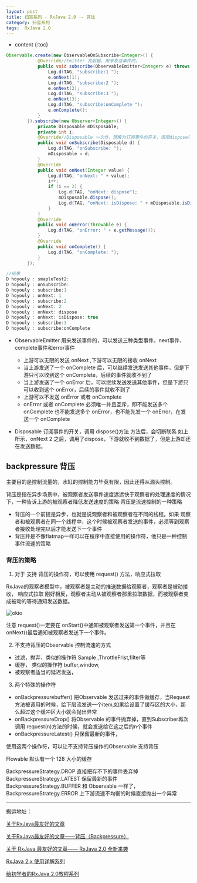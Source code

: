 ```yaml
---
layout: post
title: 扫盲系列 - RxJava 2.0 -- 背压
category: 扫盲系列
tags:  RxJava 2.0
---
```

* content
{:toc}

```java
Observable.create(new ObservableOnSubscribe<Integer>() {
            @Override//Emitter 发射器，用来发送事件的，
            public void subscribe(ObservableEmitter<Integer> e) throws Exception {
                Log.d(TAG, "subscribe:1 ");
                e.onNext(1);
                Log.d(TAG, "subscribe:2 ");
                e.onNext(2);
                Log.d(TAG, "subscribe:3 ");
                e.onNext(3);
                Log.d(TAG, "subscribe:onComplete ");
                e.onComplete();
            }
        }).subscribe(new Observer<Integer>() {
            private Disposable mDisposable;
            private int i;
            @Override//Disposable 一次性，理解为订阅事件的开关，调用dispose()方法 方法后，会切断联系
            public void onSubscribe(Disposable d) {
                Log.d(TAG, "onSubscribe: ");
                mDisposable = d;
            }
            @Override
            public void onNext(Integer value) {
                Log.d(TAG, "onNext: " + value);
                i++;
                if (i == 2) {
                    Log.d(TAG, "onNext: dispose");
                    mDisposable.dispose();
                    Log.d(TAG, "onNext: isDispose: " + mDisposable.isDisposed());
                }
            }
            @Override
            public void onError(Throwable e) {
                Log.d(TAG, "onError: " + e.getMessage());
            }
            @Override
            public void onComplete() {
                Log.d(TAG, "onComplete: ");
            }
        });

//结果
D hoyouly : smapleTest2:
D hoyouly : onSubscribe:
D hoyouly : subscribe:1
D hoyouly : onNext: 1
D hoyouly : subscribe:2
D hoyouly : onNext: 2
D hoyouly : onNext: dispose
D hoyouly : onNext: isDispose: true
D hoyouly : subscribe:3
D hoyouly : subscribe:onComplete         
```

* ObservableEmitter 用来发送事件的，可以发送三种类型事件，next事件、complete事件和error事件
  * 上游可以无限的发送 onNext ,下游可以无限的接收 onNext
  * 当上游发送了一个 onComplete 后，可以继续发送发送其他事件，但是下游只可以收到这个 onComplete，后续的事件就收不到了
  * 当上游发送了一个 onError 后，可以继续发送发送其他事件，但是下游只可以收到这个 onError，后续的事件就收不到了
  * 上游可以不发送 onError 或者 onComplete
  * onError 或者 onComplete 必须唯一并且互斥，即不能发送多个 onComplete 也不能发送多个 onError，也不能先发一个 onError，在发送一个 onComplete

* Disposable  订阅事件的开关，调用 dispose()方法 方法后，会切断联系
  如上所示，onNext 2 之后，调用了dispose，下游就收不到数据了，但是上游却还在发送数据。


## backpressure 背压
主要目的是控制流量的，水缸的控制能力毕竟有限，因此还得从源头控制。

背压是指在异步场景中，被观察者发送事件速度远远快于观察者的处理速度的情况下，一种告诉上游的被观察者降低发送速度的策略
背压是流速控制的一种策略
* 背压的一个前提是异步，也就是说观察者和被观察者在不同的线程。如果 观察者和被观察者在同一个线程中，这个时候被观察者发送的事件，必须等到观察者接收处理完以后才能发送下一个事件
* 背压并是不像flatmap一样可以在程序中直接使用的操作符，他只是一种控制事件流速的策略



### 背压的策略


1. 对于 支持 背压的操作符，可以使用 request() 方法，响应式拉取

RxJava的观察者模型中，被观察者是主动的推送数据给观察者，观察者是被动接收，
响应式拉取 刚好相反，观察者主动从被观察者那里拉取数据，而被观察者变成被动的等待通知发送数据。

![okio](../../../../images/request.png)

注意  request()一定要在 onStart()中通知被观察者发送第一个事件，并且在onNext()最后通知被观察者发送下一个事件。

2. 不支持背压的Observable 控制流速的方式
* 过滤，抛弃，类似的操作符 Sample ,ThrottleFrist,filter等
* 缓存， 类似的操作符 buffer,window,
* 被观察者适当的延迟发送，
3. 两个特殊的操作符

* onBackpressurebuffer() 把Observable 发送过来的事件做缓存，当Request方法被调用的时候，给下层流发送一个item,如果给设置了缓存区的大小，那么超过这个缓冲区大小就会抛出异常
* onBackpressureDrop()  将Observable 的事件抛弃掉，直到Subscriber再次调用 request(n)方法的时候，就会发送给它这之后的n个事件
* onBackpressureLatest()  只保留最新的事件，

使用这两个操作符，可以让不支持背压操作的Observable 支持背压

Flowable 默认有一个 128 大小的缓存

BackpressureStrategy.DROP  直接把存不下的事件丢弃掉
BackpressureStrategy.LATEST  保留最新的事件
BackpressureStrategy.BUFFER   和 Observable 一样了，
BackpressureStrategy.ERROR   上下游流速不均衡的时候直接抛出一个异常

---
搬运地址：

[关于RxJava最友好的文章](https://juejin.im/post/580103f20e3dd90057fc3e6d)

[关于RxJava最友好的文章——背压（Backpressure）](https://juejin.im/post/582d413c8ac24700619cceed)

[关于 RxJava 最友好的文章—— RxJava 2.0 全新来袭](https://juejin.im/post/582b2c818ac24700618ff8f5)

[RxJava 2.x 使用详解系列](https://maxwell-nc.github.io/)

[给初学者的RxJava 2.0教程系列](https://www.jianshu.com/u/c50b715ccaeb)

